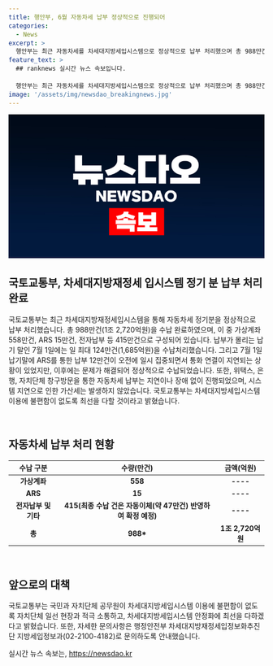 ```yaml
---
title: 행안부, 6월 자동차세 납부 정상적으로 진행되어
categories:
  - News
excerpt: >
  행안부는 최근 자동차세를 차세대지방세입시스템으로 정상적으로 납부 처리했으며 총 988만건(1조 2,720억원)을 수납했다고 밝혔다. 7월 1일에는 최대 124만건(1,685억원)을 수납 처리했으며, 시스템 지연으로 인한 가산세는 발생하지 않았다고 전했다. 또한, 행정안전부는 이용에 불편함이 없도록 최선을 다하고 있다고 강조했다. 해당 내용은 공공누리 제1유형에 따라 자유롭게 이용할 수 있다. (출처: 정책브리핑 www.korea.kr)
feature_text: >
  ## ranknews 실시간 뉴스 속보입니다.

  행안부는 최근 자동차세를 차세대지방세입시스템으로 정상적으로 납부 처리했으며 총 988만건(1조 2,720억원)을 수납했다고 밝혔다. 7월 1일에는 최대 124만건(1,685억원)을 수납 처리했으며, 시스템 지연으로 인한 가산세는 발생하지 않았다고 전했다. 또한, 행정안전부는 이용에 불편함이 없도록 최선을 다하고 있다고 강조했다. 해당 내용은 공공누리 제1유형에 따라 자유롭게 이용할 수 있다. (출처: 정책브리핑 www.korea.kr)
image: '/assets/img/newsdao_breakingnews.jpg'
---
```


<p><img src="/assets/img/newsdao_breakingnews.jpg" alt="ranknews 속보" /></p>

<h2 data-ke-size="size26">국토교통부, 차세대지방재정세 입시스템 정기 분 납부 처리 완료</h2>

<p>국토교통부는 최근 차세대지방재정세입시스템을 통해 자동차세 정기분을 정상적으로 납부 처리했습니다. 총 988만건(1조 2,720억원)을 수납 완료하였으며, 이 중 가상계좌 558만건, ARS 15만건, 전자납부 등 415만건으로 구성되어 있습니다. 납부가 몰리는 납기 말인 7월 1일에는 일 최대 124만건(1,685억원)을 수납처리했습니다. 그리고 7월 1일 납기말에 ARS를 통한 납부 12만건이 오전에 일시 집중되면서 통화 연결이 지연되는 상황이 있었지만, 이후에는 문제가 해결되어 정상적으로 수납되었습니다. 또한, 위택스, 은행, 자치단체 창구방문을 통한 자동차세 납부는 지연이나 장애 없이 진행되었으며, 시스템 지연으로 인한 가산세는 발생하지 않았습니다. 국토교통부는 차세대지방세입시스템 이용에 불편함이 없도록 최선을 다할 것이라고 밝혔습니다.</p>

<p data-ke-size="size16">&nbsp;</p>

<h2 data-ke-size="size24">자동차세 납부 처리 현황</h2>

<table>
    <thead>
        <tr>
            <th style="text-align: center;">수납 구분</th>
            <th style="text-align: center;">수량(만건)</th>
            <th style="text-align: center;">금액(억원)</th>
        </tr>
    </thead>
    <tbody>
        <tr>
            <td style="text-align: center;"><b>가상계좌</b></td>
            <td style="text-align: center;"><b>558</b></td>
            <td style="text-align: center;"><b>----</b></td>
        </tr>
        <tr>
            <td style="text-align: center;"><b>ARS</b></td>
            <td style="text-align: center;"><b>15</b></td>
            <td style="text-align: center;"><b>----</b></td>
        </tr>
        <tr>
            <td style="text-align: center;"><b>전자납부 및 기타</b></td>
            <td style="text-align: center;"><b>415(최종 수납 건은 자동이체(약 47만건) 반영하여 확정 예정)</b></td>
            <td style="text-align: center;"><b>----</b></td>
        </tr>
        <tr>
            <td style="text-align: center;"><b>총</b></td>
            <td style="text-align: center;"><b>988*</b></td>
            <td style="text-align: center;"><b>1조 2,720억원</b></td>
        </tr>
    </tbody>
</table>

<p data-ke-size="size16">&nbsp;</p>

<h2 data-ke-size="size24">앞으로의 대책</h2>

<p>국토교통부는 국민과 자치단체 공무원이 차세대지방세입시스템 이용에 불편함이 없도록 자치단체 일선 현장과 적극 소통하고, 차세대지방세입시스템 안정화에 최선을 다하겠다고 밝혔습니다. 또한, 자세한 문의사항은 행정안전부 차세대지방재정세입정보화추진단 지방세입정보과(02-2100-4182)로 문의하도록 안내했습니다.</p>
실시간 뉴스 속보는, <a href="https://newsdao.kr" rel="dofollow">https://newsdao.kr</a>


